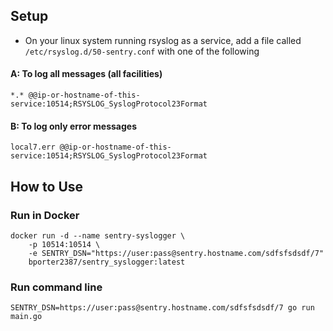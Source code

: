 ## Setup
- On your linux system running rsyslog as a service, add a file called `/etc/rsyslog.d/50-sentry.conf` with one of the following

#### A: To log all messages (all facilities)
```
*.* @@ip-or-hostname-of-this-service:10514;RSYSLOG_SyslogProtocol23Format
```

#### B: To log only error messages
```
local7.err @@ip-or-hostname-of-this-service:10514;RSYSLOG_SyslogProtocol23Format
```

## How to Use
### Run in Docker
```
docker run -d --name sentry-syslogger \
    -p 10514:10514 \
    -e SENTRY_DSN="https://user:pass@sentry.hostname.com/sdfsfsdsdf/7"
    bporter2387/sentry_syslogger:latest
```

### Run command line
```
SENTRY_DSN=https://user:pass@sentry.hostname.com/sdfsfsdsdf/7 go run main.go
```
